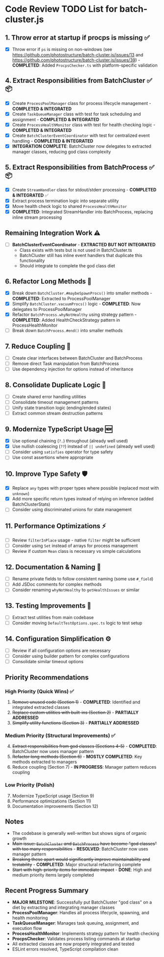 # Code Review TODO List for batch-cluster.js

## 1. **Throw error at startup if procps is missing** ✅
- [x] Throw error if `ps` is missing on non-windows (see https://github.com/photostructure/batch-cluster.js/issues/13 and https://github.com/photostructure/batch-cluster.js/issues/39) - **COMPLETED**: Added `ProcpsChecker.ts` with platform-specific validation 


## 4. **Extract Responsibilities from BatchCluster** ✅ 📦
- [x] Create `ProcessPoolManager` class for process lifecycle management - **COMPLETED & INTEGRATED**
- [x] Create `TaskQueueManager` class with test for task scheduling and assignment - **COMPLETED & INTEGRATED**
- [x] Create `ProcessHealthMonitor` class with test for health checking logic - **COMPLETED & INTEGRATED**
- [x] Create `BatchClusterEventCoordinator` with test for centralized event handling - **COMPLETED & INTEGRATED**
- [x] **INTEGRATION COMPLETE**: BatchCluster now delegates to extracted manager classes, reducing god class complexity

## 5. **Extract Responsibilities from BatchProcess** ✅ 📦
- [x] Create `StreamHandler` class for stdout/stderr processing - **COMPLETED & INTEGRATED** ✅
- [x] Extract process termination logic into separate utility
- [x] Move health check logic to shared `ProcessHealthMonitor`
- [x] **COMPLETED**: Integrated StreamHandler into BatchProcess, replacing inline stream processing

## **Remaining Integration Work** ⚠️
- [ ] **BatchClusterEventCoordinator** - **EXTRACTED BUT NOT INTEGRATED** 
  - Class exists with tests but is not used in BatchCluster.ts
  - BatchCluster still has inline event handlers that duplicate this functionality
  - Should integrate to complete the god class diet

## 6. **Refactor Long Methods** 📏
- [x] Break down `BatchCluster.#maybeSpawnProcs()` into smaller methods - **COMPLETED**: Extracted to ProcessPoolManager
- [x] Simplify `BatchCluster.vacuumProcs()` logic - **COMPLETED**: Now delegates to ProcessPoolManager
- [x] Refactor `BatchProcess.whyNotHealthy` using strategy pattern - **COMPLETED**: Added HealthCheckStrategy pattern in ProcessHealthMonitor
- [ ] Break down `BatchProcess.#end()` into smaller methods

## 7. **Reduce Coupling** 🔗
- [ ] Create clear interfaces between BatchCluster and BatchProcess
- [ ] Remove direct Task manipulation from BatchProcess
- [ ] Use dependency injection for options instead of inheritance

## 8. **Consolidate Duplicate Logic** 🔄
- [ ] Create shared error handling utilities
- [ ] Consolidate timeout management patterns
- [ ] Unify state transition logic (ending/ended states)
- [ ] Extract common stream destruction patterns

## 9. **Modernize TypeScript Usage** 🆕
- [x] Use optional chaining (`?.`) throughout (already well used)
- [x] Use nullish coalescing (`??`) instead of `|| undefined` (already well used)
- [ ] Consider using `satisfies` operator for type safety
- [ ] Use const assertions where appropriate

## 10. **Improve Type Safety** 🛡️
- [x] Replace `any` types with proper types where possible (replaced most with `unknown`)
- [x] Add more specific return types instead of relying on inference (added BatchClusterStats)
- [ ] Consider using discriminated unions for state management

## 11. **Performance Optimizations** ⚡
- [ ] Review `filterInPlace` usage - native `filter` might be sufficient
- [ ] Consider using `Set` instead of arrays for process management
- [ ] Review if custom `Mean` class is necessary vs simple calculations

## 12. **Documentation & Naming** 📝
- [ ] Rename private fields to follow consistent naming (some use `#_field`)
- [ ] Add JSDoc comments for complex methods
- [ ] Consider renaming `whyNotHealthy` to `getHealthIssues` or similar

## 13. **Testing Improvements** 🧪
- [ ] Extract test utilities from main codebase
- [ ] Consider moving `DefaultTestOptions.spec.ts` logic to test setup

## 14. **Configuration Simplification** ⚙️
- [ ] Review if all configuration options are necessary
- [ ] Consider using builder pattern for complex configurations
- [ ] Consolidate similar timeout options

## Priority Recommendations

### High Priority (Quick Wins) ✅
1. ~~Remove unused code (Section 1)~~ - **COMPLETED**: Identified and integrated extracted classes
2. ~~Replace custom utilities with built-ins (Section 2)~~ - **PARTIALLY ADDRESSED**
3. ~~Simplify utility functions (Section 3)~~ - **PARTIALLY ADDRESSED**

### Medium Priority (Structural Improvements) ✅
4. ~~Extract responsibilities from god classes (Sections 4-5)~~ - **COMPLETED**: BatchCluster now uses manager pattern
5. ~~Refactor long methods (Section 6)~~ - **MOSTLY COMPLETED**: Key methods extracted to managers
6. Reduce coupling (Section 7) - **IN PROGRESS**: Manager pattern reduces coupling

### Low Priority (Polish)
7. Modernize TypeScript usage (Section 9)
8. Performance optimizations (Section 11)
9. Documentation improvements (Section 12)

## Notes
- The codebase is generally well-written but shows signs of organic growth
- ~~Main issue: `BatchCluster` and `BatchProcess` have become "god classes" with too many responsibilities~~ - **RESOLVED**: BatchCluster now uses manager pattern
- ~~Breaking these apart would significantly improve maintainability and testability~~ - **COMPLETED**: Major structural refactoring complete
- ~~Start with high-priority items for immediate impact~~ - **DONE**: High and medium priority items largely completed

## Recent Progress Summary
- **MAJOR MILESTONE**: Successfully put BatchCluster "god class" on a diet by extracting and integrating manager classes
- **ProcessPoolManager**: Handles all process lifecycle, spawning, and health monitoring
- **TaskQueueManager**: Manages task queuing, assignment, and execution flow  
- **ProcessHealthMonitor**: Implements strategy pattern for health checking
- **ProcpsChecker**: Validates process listing commands at startup
- All extracted classes are now properly integrated and tested
- ESLint errors resolved, TypeScript compilation clean